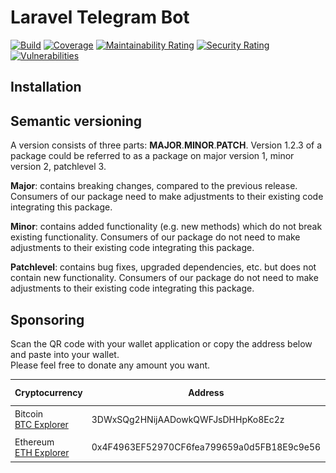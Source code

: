 # Laravel Telegram Bot

[![Build](https://github.com/angelcamposm/laravel-telegram-bot/actions/workflows/build.yml/badge.svg?branch=master)](https://github.com/angelcamposm/laravel-telegram-bot/actions/workflows/build.yml)
[![Coverage](https://sonarcloud.io/api/project_badges/measure?project=angelcamposm_laravel-telegram-bot&metric=coverage)](https://sonarcloud.io/dashboard?id=angelcamposm_laravel-telegram-bot)
[![Maintainability Rating](https://sonarcloud.io/api/project_badges/measure?project=angelcamposm_laravel-telegram-bot&metric=sqale_rating)](https://sonarcloud.io/dashboard?id=angelcamposm_laravel-telegram-bot)
[![Security Rating](https://sonarcloud.io/api/project_badges/measure?project=angelcamposm_laravel-telegram-bot&metric=security_rating)](https://sonarcloud.io/dashboard?id=angelcamposm_laravel-telegram-bot)
[![Vulnerabilities](https://sonarcloud.io/api/project_badges/measure?project=angelcamposm_laravel-telegram-bot&metric=vulnerabilities)](https://sonarcloud.io/dashboard?id=angelcamposm_laravel-telegram-bot)

## Installation



## Semantic versioning

A version consists of three parts: **MAJOR**.**MINOR**.**PATCH**. Version 1.2.3 of a package could be referred to as a package on major version 1, minor version 2, patchlevel 3.
  
**Major**: contains breaking changes, compared to the previous release. Consumers of our package need to make adjustments to their existing code integrating this package.
  
**Minor**: contains added functionality (e.g. new methods) which do not break existing functionality. Consumers of our package do not need to make adjustments to their existing code integrating this package.
  
**Patchlevel**: contains bug fixes, upgraded dependencies, etc. but does not contain new functionality. Consumers of our package do not need to make adjustments to their existing code integrating this package.

## Sponsoring 

Scan the QR code with your wallet application or copy the address below and paste into your wallet.  
Please feel free to donate any amount you want.

| Cryptocurrency                                                                                                      | Address                                    | QR Code                               |
|---------------------------------------------------------------------------------------------------------------------|--------------------------------------------|---------------------------------------|
| Bitcoin <br> [BTC Explorer](https://www.blockchain.com/btc/address/3DWxSQg2HNijAADowkQWFJsDHHpKo8Ec2z)              | 3DWxSQg2HNijAADowkQWFJsDHHpKo8Ec2z         | <img src="docs/bitcoin_address.png">  |
| Ethereum  <br> [ETH Explorer](https://www.blockchain.com/es/eth/address/0x4F4963EF52970CF6fea799659a0d5FB18E9c9e56) | 0x4F4963EF52970CF6fea799659a0d5FB18E9c9e56 | <img src="docs/ethereum_address.png"> |